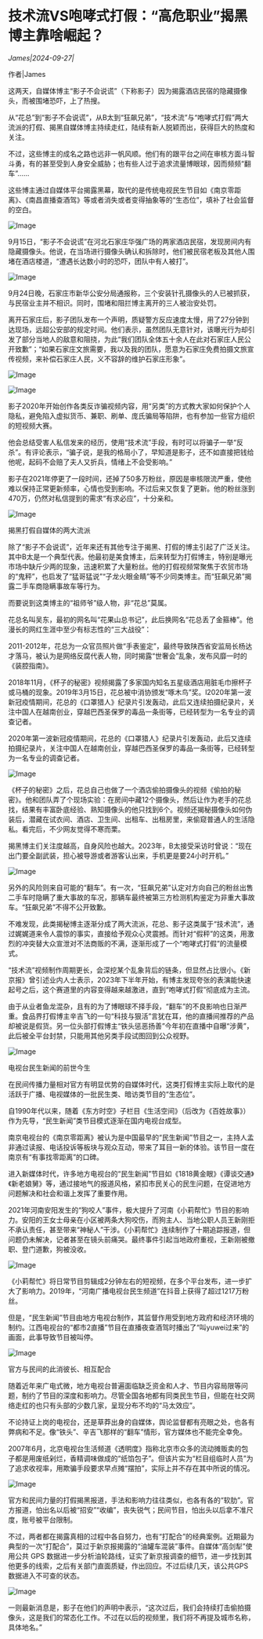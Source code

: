 # 技术流VS咆哮式打假：“高危职业”揭黑博主靠啥崛起？

*James|2024-09-27|*

作者|James

这两天，自媒体博主“影子不会说谎”（下称影子）因为揭露酒店民宿的隐藏摄像头，而被围堵恐吓，上了热搜。

从“花总”到“影子不会说谎”，从B太到“狂飙兄弟”，“技术流”与“咆哮式打假”两大流派的打假、揭黑自媒体博主持续走红，陆续有新人脱颖而出，获得巨大的热度和关注。

不过，这些博主的成名之路也远非一帆风顺。他们有的跟平台之间在审核方面斗智斗勇，有的甚至受到人身安全威胁；也有些人过于追求流量博眼球，因而频频“翻车”……

这些博主通过自媒体平台揭露黑幕，取代的是传统电视民生节目如《南京零距离》、《南昌直播查酒驾》等或者消失或者变得抽象等的“生态位”，填补了社会监督的空白。

![Image](https://mp.toutiao.com/mp/agw/article_material/open_image/get?code=ZWViMDI4MzY4YzcwNDNhZGVmZGVkNTFmNWJjMDNkMTgsMTcyNzQ1MDQ0NjgwMA==)

9月15日，“影子不会说谎”在河北石家庄华强广场的两家酒店民宿，发现房间内有隐藏摄像头。他说，在当场进行摄像头确认和拆除时，他们被民宿老板及其他人围堵在酒店楼道，“遭遇长达数小时的恐吓，团队中有人被打”。

![Image](https://mp.toutiao.com/mp/agw/article_material/open_image/get?code=Y2VmMjMwMTIyNWVjZjk0MDE4ZjRjMzQ2ZGMzNDk3M2YsMTcyNzQ1MDQ0NjgwMA==)

9月24日晚，石家庄市新华公安分局通报称，三个安装针孔摄像头的人已被抓获，与民宿业主并不相识。同时，围堵和阻拦博主离开的三人被治安处罚。

离开石家庄后，影子团队发布一个声明，质疑警方反应速度太慢，用了27分钟到达现场，远超公安部的规定时间。他们表示，虽然团队无意针对，该曝光行为却引发了部分当地人的敌意和阻挠，为此“我们团队全体五十余人在此对石家庄人民公开致歉”；“如果石家庄文旅需要，我以及我的团队，愿意为石家庄免费拍摄文旅宣传视频，来补偿石家庄人民，义不容辞的维护石家庄形象”。

![Image](https://mp.toutiao.com/mp/agw/article_material/open_image/get?code=MDFmOTQ4YTE4YjkyZGQ2NTMwMjUwMDMyYjY4YTc2MDcsMTcyNzQ1MDQ0NjgwMA==)

![Image](https://mp.toutiao.com/mp/agw/article_material/open_image/get?code=NDYzZDIyOWIwNzg3YjZlMDNmZTI5N2ZmMGM4NzRiODMsMTcyNzQ1MDQ0NjgwMA==)

影子2020年开始创作各类反诈骗视频内容，用“另类”的方式教大家如何保护个人隐私，避免陷入虚拟货币、兼职、刷单、庞氏骗局等陷阱，也有参加一些官方组织的短视频大赛。

他会总结受害人私信发来的经历，使用“技术流”手段，有时可以将骗子一举“反杀”。有评论表示，“骗子说，是我的格局小了，早知道是影子，还不如直接把钱给他呢，起码不会赔了夫人又折兵，情绪上不会受影响。”

影子在2021年停更了一段时间，还掉了50多万粉丝，原因是审核限流严重，使他难以保持正常更新频率，心情也受到影响。不过后来又恢复了更新。他的粉丝涨到470万，仍然对私信提到的需求“有求必应”，十分亲和。

![Image](https://mp.toutiao.com/mp/agw/article_material/open_image/get?code=NjMwMWQ4Yzk2ZDUxYzRmNWVmOTU0ZDhkYjExODZjYzgsMTcyNzQ1MDQ0NjgwMA==)

揭黑打假自媒体的两大流派

除了“影子不会说谎”，近年来还有其他专注于揭黑、打假的博主引起了广泛关注。其中B太是一个典型代表。他最初是美食博主，后来转型为打假博主，特别是曝光市场中缺斤少两的现象，迅速积累了大量粉丝。他的打假视频常聚焦于农贸市场的“鬼秤”，也启发了“猛哥猛说”“子龙火眼金睛”等不少同类博主。而“狂飙兄弟”揭露二手车商隐瞒事故车等行为。

而要说到这类博主的“祖师爷”级人物，非“花总”莫属。

花总名叫吴东，最初的网名叫“花果山总书记”，此后换网名“花总丢了金箍棒”。他漫长的网红生涯中至少有标志性的“三大战役”：

2011-2012年，花总为一众官员照片做“手表鉴定”，最终导致陕西省安监局长杨达才落马，被认为是网络反腐代表人物，同时揭露“世奢会”乱象，发布风靡一时的《装腔指南》。

2018年11月，《杯子的秘密》视频揭露了多家国内知名五星级酒店用脏毛巾擦杯子或马桶的现象。2019年3月15日，花总被中消协颁发“啄木鸟”奖。l2020年第一波新冠疫情期间，花总的《口罩猎人》纪录片引发轰动，此后又连续拍摄纪录片，关注中国人在越南创业，穿越巴西圣保罗的毒品一条街等，已经转型为一名专业的调查记者。

2020年第一波新冠疫情期间，花总的《口罩猎人》纪录片引发轰动，此后又连续拍摄纪录片，关注中国人在越南创业，穿越巴西圣保罗的毒品一条街等，已经转型为一名专业的调查记者。

![Image](https://mp.toutiao.com/mp/agw/article_material/open_image/get?code=NmM2YzRhYmIyMTY2NjA2YmE2NTIyNjY2N2M0NTNlNWIsMTcyNzQ1MDQ0NjgwMQ==)

《杯子的秘密》之后，花总自己也做了一个酒店偷拍摄像头的视频《偷拍的秘密》。他和团队弄了个现场实验：在房间中藏12个摄像头，然后让作为老手的花总找，结果有丰富卧底经验、熟知摄像头的他只找到6个。视频还揭秘摄像头如何伪装后，潜藏在试衣间、酒店、卫生间、出租车、出租房里，来偷窥普通人的生活隐私。看完后，不少网友觉得不寒而栗。

揭黑博主们关注度越高，自身风险也越大。2023年，B太接受采访时曾说：“现在出门要全副武装，担心被导游或者游客认出来，手机更是要24小时开机。”

![Image](https://mp.toutiao.com/mp/agw/article_material/open_image/get?code=YTExYjhmZjlkYTdiNDlhYzJhNTY3NTEwMWNlYTVmMWQsMTcyNzQ1MDQ0NjgwMQ==)

另外的风险则来自可能的“翻车”。有一次，“狂飙兄弟”认定对方向自己的粉丝出售二手车时隐瞒了重大事故的车况，那辆车最终被第三方检测机构鉴定为非重大事故车。“狂飙兄弟”不得不公开致歉。

不难发现，此类揭秘博主逐渐分成了两大流派，花总、影子这类属于“技术流”，通过娓娓道来令人震惊的事实，直接给予观众心灵震撼。而针对“假秤”的这类，用激烈的冲突替大众宣泄对不法商贩的不满，逐渐形成了一个“咆哮式打假”的流量模式。

“技术流”视频制作周期更长，会深挖某个乱象背后的链条，但显然占比很小。《新京报》曾引述业内人士表示，2023年下半年开始，有博主发现夸张的表演能快速起号之后，这个赛道里的内容变得越来越激进，直到“咆哮式打假”彻底成为主流。

由于从业者鱼龙混杂，且有的为了博眼球不择手段，“翻车”的不良影响也日渐严重。食品界打假博主辛吉飞的一句“科技与狠活”言犹在耳，他的直播间推荐的产品却被说是假货。另一位头部打假博主“铁头惩恶扬善”今年初在直播中自曝“涉黄”，此后被全平台封禁，只能用其他另类手段试图回到公众视野。

![Image](https://mp.toutiao.com/mp/agw/article_material/open_image/get?code=YmU3ZjI1ZjZjZjBiZjZlNTQ0MmI2YWJkNzY1NGNkZGUsMTcyNzQ1MDQ0NjgwMQ==)

电视台民生新闻的前世今生

在民间传播力量相对官方有明显优势的自媒体时代，这类打假博主实际上取代的是活跃于广播、电视媒体的一批民生类、暗访类节目的“生态位”。

自1990年代以来，随着《东方时空》子栏目《生活空间》（后改为《百姓故事》）作为先导，“民生新闻”类节目模式逐渐在国内电视台成型。

南京电视台的《南京零距离》被认为是中国最早的“民生新闻”节目之一，主持人孟非通过读报、电话投诉等板块与观众互动，带来了耳目一新的体验。该节目一度在南京有“有事找零距离”的口碑。

进入新媒体时代，许多地方电视台的“民生新闻”节目如《1818黄金眼》《谭谈交通》《新老娘舅》等，通过接地气的报道风格，紧扣市民关心的民生问题，在促进地方问题解决和社会和谐上发挥了重要作用。

2021年河南安阳发生的“狗咬人”事件，极大提升了河南《小莉帮忙》节目的影响力。安阳的王女士母亲在小区被两条大狗咬伤，而狗主人、当地公职人员王新刚拒不承认责任，甚至带来“神秘人”干涉。《小莉帮忙》连续制作了十期追踪报道，但问题仍未解决，记者甚至在镜头前痛哭。最终事件引起当地政府重视，王新刚被撤职、登门道歉，狗被没收。

![Image](https://mp.toutiao.com/mp/agw/article_material/open_image/get?code=NDllNDQ1ZDM0YjFiMzkwNmJiOTZkNTE0ODI2NTdkYzUsMTcyNzQ1MDQ0NjgwMQ==)

《小莉帮忙》将日常节目剪辑成2分钟左右的短视频，在多个平台发布，进一步扩大了影响力。2019年，“河南广播电视台民生频道”在抖音上获得了超过1217万粉丝。

但是，“民生新闻”节目由地方电视台制作，其监督作用受到地方政府和经济环境的制约。江西电视台的“都市2直播”节目在直播夜查酒驾时播出了“叫yuwei过来”的画面，此事导致节目被叫停。

![Image](https://mp.toutiao.com/mp/agw/article_material/open_image/get?code=YmExODZjZjY0MDhmMzNjNDY0YzA1OGZjOWYwNTIwODgsMTcyNzQ1MDQ0NjgwMQ==)

官方与民间的此消彼长、相互配合

随着近年来广电式微，地方电视台普遍面临缺乏资金和人才、节目内容局限等问题，制约了节目的深度和影响力。尽管全国各地都有同类民生节目，但能在社交网络走红的也只有头部的少数几家，呈现分布不均的“马太效应”。

不论持证上岗的电视台，还是草莽出身的自媒体，舆论监督都有亮眼之处，也各有弊病和不足。像“铁头”、辛吉飞那样的“翻车”情形，官方媒体也不能完全幸免。

2007年6月，北京电视台生活频道《透明度》指称北京市众多的流动摊贩卖的包子都是用废纸剁烂，香精调味做成的“纸馅包子”。但该片实为“栏目组临时人员”为了追求收视率，用欺骗手段要求早点摊“摆拍”，实际上并不存在其中所说的情况。

![Image](https://mp.toutiao.com/mp/agw/article_material/open_image/get?code=M2RmNzMxM2IwNjI3NjQ5OTdhOTI1NmE0ZGQzYzg4ODksMTcyNzQ1MDQ0NjgwMQ==)

官方和民间力量的打假揭黑报道，手法和影响力往往类似，也各有各的“软肋”。官方报道，怕出名以后被“招安”“收编”，丧失锐气；民间节目，怕出头以后拿不准尺度，账号被平台限制。

不过，两者都在揭露真相的过程中各自努力，也有“打配合”的经典案例。近期最为典型的一次“打配合”，莫过于新京报揭露的“油罐车混装”事件。自媒体“高剑犁”使用公共 GPS 数据进一步分析油轮路线，证实了新京报调查的细节，进一步找到其他更多的线索，之后有关部门直面质疑，作出回应。不过后续几天，该公共GPS数据进入不可查的状态。

![Image](https://mp.toutiao.com/mp/agw/article_material/open_image/get?code=NGM1NGFhNzVhNDEwZjdlOWNiMGUwYjk4MWUxNmU2MjUsMTcyNzQ1MDQ0NjgwMQ==)

一则最新消息是，影子在他们的声明中表示，“这次过后，我们会持续打击偷拍摄像头，这是我们的常态化工作。不过在以后的视频里，我们将不再提及城市名称，具体地名。”


